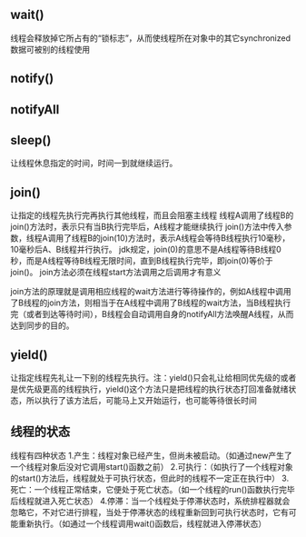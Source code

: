 ## wait()
线程会释放掉它所占有的“锁标志”，从而使线程所在对象中的其它synchronized数据可被别的线程使用
## notify()
## notifyAll
## sleep()
让线程休息指定的时间，时间一到就继续运行。
## join()
让指定的线程先执行完再执行其他线程，而且会阻塞主线程
线程A调用了线程B的join()方法时，表示只有当B执行完毕后，A线程才能继续执行
join()方法中传入参数，线程A调用了线程B的join(10)方法时，表示A线程会等待B线程执行10毫秒，10毫秒后A、B线程并行执行。
jdk规定，join(0)的意思不是A线程等待B线程0秒，而是A线程等待B线程无限时间，直到B线程执行完毕，即join(0)等价于join()。
join方法必须在线程start方法调用之后调用才有意义

join方法的原理就是调用相应线程的wait方法进行等待操作的，例如A线程中调用了B线程的join方法，则相当于在A线程中调用了B线程的wait方法，当B线程执行完（或者到达等待时间），B线程会自动调用自身的notifyAll方法唤醒A线程，从而达到同步的目的。
## yield()
让指定线程先礼让一下别的线程先执行。注：yield()只会礼让给相同优先级的或者是优先级更高的线程执行，yield()这个方法只是把线程的执行状态打回准备就绪状态，所以执行了该方法后，可能马上又开始运行，也可能等待很长时间

## 线程的状态
线程有四种状态
1.产生：线程对象已经产生，但尚未被启动。（如通过new产生了一个线程对象后没对它调用start()函数之前）
2.可执行：（如执行了一个线程对象的start()方法后，线程就处于可执行状态，但此时的线程不一定正在执行中）
3.死亡：一个线程正常结束，它便处于死亡状态。（如一个线程的run()函数执行完毕后线程就进入死亡状态）
4.停滞：当一个线程处于停滞状态时，系统排程器就会忽略它，不对它进行排程，当处于停滞状态的线程重新回到可执行状态时，它有可能重新执行。（如通过一个线程调用wait()函数后，线程就进入停滞状态）
